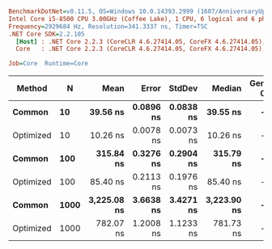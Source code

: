 ``` ini

BenchmarkDotNet=v0.11.5, OS=Windows 10.0.14393.2999 (1607/AnniversaryUpdate/Redstone1)
Intel Core i5-8500 CPU 3.00GHz (Coffee Lake), 1 CPU, 6 logical and 6 physical cores
Frequency=2929684 Hz, Resolution=341.3337 ns, Timer=TSC
.NET Core SDK=2.2.105
  [Host] : .NET Core 2.2.3 (CoreCLR 4.6.27414.05, CoreFX 4.6.27414.05), 64bit RyuJIT
  Core   : .NET Core 2.2.3 (CoreCLR 4.6.27414.05, CoreFX 4.6.27414.05), 64bit RyuJIT

Job=Core  Runtime=Core  

```
|    Method |    N |        Mean |     Error |    StdDev |      Median | Gen 0 | Gen 1 | Gen 2 | Allocated |
|---------- |----- |------------:|----------:|----------:|------------:|------:|------:|------:|----------:|
|    **Common** |   **10** |    **39.56 ns** | **0.0896 ns** | **0.0838 ns** |    **39.55 ns** |     **-** |     **-** |     **-** |         **-** |
| Optimized |   10 |    10.26 ns | 0.0078 ns | 0.0073 ns |    10.26 ns |     - |     - |     - |         - |
|    **Common** |  **100** |   **315.84 ns** | **0.3276 ns** | **0.2904 ns** |   **315.79 ns** |     **-** |     **-** |     **-** |         **-** |
| Optimized |  100 |    85.40 ns | 0.2113 ns | 0.1976 ns |    85.40 ns |     - |     - |     - |         - |
|    **Common** | **1000** | **3,225.08 ns** | **3.6638 ns** | **3.4271 ns** | **3,223.90 ns** |     **-** |     **-** |     **-** |         **-** |
| Optimized | 1000 |   782.07 ns | 1.2008 ns | 1.1233 ns |   781.73 ns |     - |     - |     - |         - |
